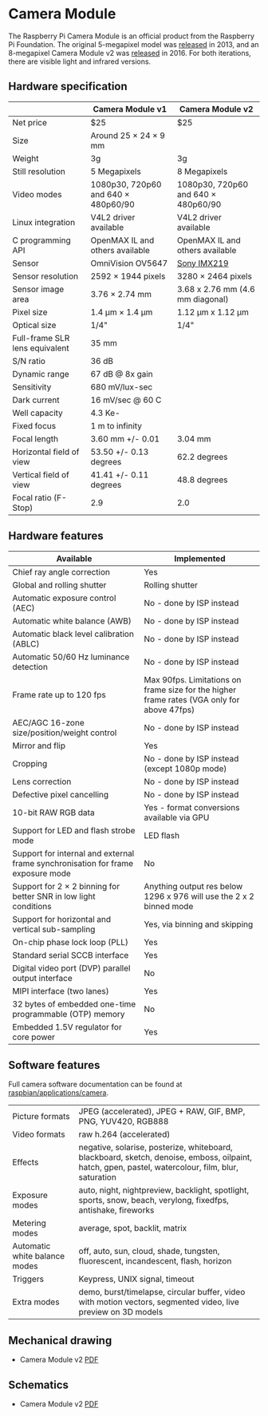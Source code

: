 # Camera Module

The Raspberry Pi Camera Module is an official product from the Raspberry Pi Foundation. The original 5-megapixel model was [released](https://www.raspberrypi.org/blog/camera-board-available-for-sale/) in 2013, and an 8-megapixel Camera Module v2 was [released](https://www.raspberrypi.org/blog/new-8-megapixel-camera-board-sale-25/) in 2016. For both iterations, there are visible light and infrared versions.

## Hardware specification

| | Camera Module v1 | Camera Module v2 |
| --- | --- | --- |
| Net price | $25 | $25 |
| Size | Around 25 × 24 × 9 mm | |
| Weight | 3g | 3g |
| Still resolution | 5 Megapixels | 8 Megapixels |
| Video modes | 1080p30, 720p60 and 640 × 480p60/90 | 1080p30, 720p60 and 640 × 480p60/90 |
| Linux integration | V4L2 driver available | V4L2 driver available |
| C programming API | OpenMAX IL and others available | OpenMAX IL and others available |
| Sensor | OmniVision OV5647 | [Sony IMX219](http://www.sony-semicon.co.jp/products_en/new_pro/april_2014/imx219_e.html) |
| Sensor resolution | 2592 × 1944 pixels | 3280 × 2464 pixels |
| Sensor image area | 3.76 × 2.74 mm | 3.68 x 2.76 mm (4.6 mm diagonal) |
| Pixel size | 1.4 µm × 1.4 µm | 1.12 µm x 1.12 µm  |
| Optical size	| 1/4" | 1/4" |
| Full-frame SLR lens equivalent | 35 mm | |
| S/N ratio | 36 dB | |
| Dynamic range | 67 dB @ 8x gain | |
| Sensitivity | 680 mV/lux-sec | |
| Dark current | 16 mV/sec @ 60 C | |
| Well capacity | 4.3 Ke- | |
| Fixed focus | 1 m to infinity | |
| Focal length | 3.60 mm +/- 0.01 | 3.04 mm |
| Horizontal field of view | 53.50  +/- 0.13 degrees | 62.2 degrees |
| Vertical field of view | 41.41 +/- 0.11 degrees | 48.8 degrees |
| Focal ratio (F-Stop) | 2.9 | 2.0 |

## Hardware features

| Available | Implemented |
| --- | --- |
| Chief ray angle correction | Yes |
| Global and rolling shutter | Rolling shutter |
| Automatic exposure control (AEC) | No - done by ISP instead |
| Automatic white balance (AWB) | No - done by ISP instead |
| Automatic black level calibration (ABLC) | No - done by ISP instead |
| Automatic 50/60 Hz luminance detection | No - done by ISP instead |
| Frame rate up to 120 fps | Max 90fps. Limitations on frame size for the higher frame rates (VGA only for above 47fps) |
| AEC/AGC 16-zone size/position/weight control | No - done by ISP instead |
| Mirror and flip | Yes |
| Cropping | No - done by ISP instead (except 1080p mode) |
| Lens correction | No - done by ISP instead |
| Defective pixel cancelling | No - done by ISP instead |
| 10-bit RAW RGB data | Yes - format conversions available via GPU |
| Support for LED and flash strobe mode | LED flash |
| Support for internal and external frame synchronisation for frame exposure mode | No |
| Support for 2 × 2 binning for better SNR in low light conditions | Anything output res below 1296 x 976 will use the 2 x 2 binned mode |
| Support for horizontal and vertical sub-sampling | Yes, via binning and skipping |
| On-chip phase lock loop (PLL) | Yes |
| Standard serial SCCB interface | Yes |
| Digital video port (DVP) parallel output interface | No |
| MIPI interface (two lanes) | Yes |
| 32 bytes of embedded one-time programmable (OTP) memory | No |
| Embedded 1.5V regulator for core power | Yes |

## Software features

Full camera software documentation can be found at [raspbian/applications/camera](/raspbian/applications/camera.md).

| | |
| --- | --- |
| Picture formats | JPEG (accelerated), JPEG + RAW, GIF, BMP, PNG, YUV420, RGB888 |
| Video formats | raw h.264 (accelerated) |
| Effects | negative, solarise, posterize, whiteboard, blackboard, sketch, denoise, emboss, oilpaint, hatch, gpen, pastel, watercolour, film, blur, saturation |
| Exposure modes |auto, night, nightpreview, backlight, spotlight, sports, snow, beach, verylong, fixedfps, antishake, fireworks |
| Metering modes | average, spot, backlit, matrix |
| Automatic white balance modes | off, auto, sun, cloud, shade, tungsten, fluorescent, incandescent, flash, horizon |
| Triggers | Keypress, UNIX signal, timeout |
| Extra modes | demo, burst/timelapse, circular buffer, video with motion vectors, segmented video, live preview on 3D models |

## Mechanical drawing

- Camera Module v2 [PDF](./mechanical/rpi_MECH_Camera2_2p1.pdf)

## Schematics

- Camera Module v2 [PDF](./schematics/rpi_SCH_Camera2_2p1.pdf)
